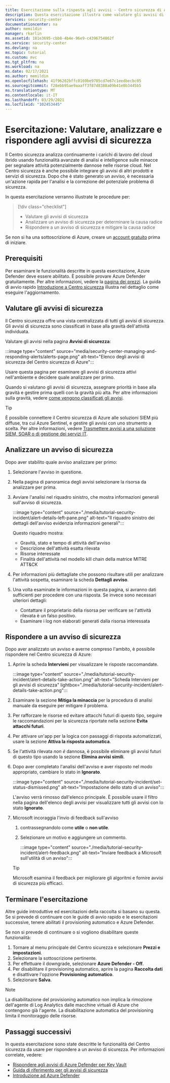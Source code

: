 ```yaml
---
title: Esercitazione sulla risposta agli avvisi - Centro sicurezza di Azure
description: Questa esercitazione illustra come valutare gli avvisi di sicurezza e come determinare la causa radice e l'ambito di un avviso.
services: security-center
documentationcenter: na
author: memildin
manager: rkarlin
ms.assetid: 181e3695-cbb8-4b4e-96e9-c4396754862f
ms.service: security-center
ms.devlang: na
ms.topic: tutorial
ms.custom: mvc
ms.tgt_pltfrm: na
ms.workload: na
ms.date: 02/17/2021
ms.author: memildin
ms.openlocfilehash: 41f96202bffc0169be9705cd7e67c1eedbecbc05
ms.sourcegitcommit: f28ebb95ae9aaaff3f87d8388a09b41e0b3445b5
ms.translationtype: MT
ms.contentlocale: it-IT
ms.lasthandoff: 03/29/2021
ms.locfileid: "102453445"
---
```

# <a name="tutorial-triage-investigate-and-respond-to-security-alerts"></a>Esercitazione: Valutare, analizzare e rispondere agli avvisi di sicurezza
Il Centro sicurezza analizza continuamente i carichi di lavoro del cloud ibrido usando funzionalità avanzate di analisi e intelligence sulle minacce per segnalare attività potenzialmente dannose nelle risorse cloud. Nel Centro sicurezza è anche possibile integrare gli avvisi di altri prodotti e servizi di sicurezza. Dopo che è stato generato un avviso, è necessaria un'azione rapida per l'analisi e la correzione del potenziale problema di sicurezza. 

In questa esercitazione verranno illustrate le procedure per:

> [!div class="checklist"]
> * Valutare gli avvisi di sicurezza
> * Analizzare un avviso di sicurezza per determinare la causa radice
> * Rispondere a un avviso di sicurezza e mitigare la causa radice

Se non si ha una sottoscrizione di Azure, creare un [account gratuito](https://azure.microsoft.com/free/) prima di iniziare.

## <a name="prerequisites"></a>Prerequisiti
Per esaminare le funzionalità descritte in questa esercitazione, Azure Defender deve essere abilitato. È possibile provare Azure Defender gratuitamente. Per altre informazioni, vedere la [pagina dei prezzi](https://azure.microsoft.com/pricing/details/security-center/). La guida di avvio rapido [Introduzione a Centro sicurezza](security-center-get-started.md) illustra nel dettaglio come eseguire l'aggiornamento.


## <a name="triage-security-alerts"></a>Valutare gli avvisi di sicurezza
Il Centro sicurezza offre una vista centralizzata di tutti gli avvisi di sicurezza. Gli avvisi di sicurezza sono classificati in base alla gravità dell'attività individuata. 

Valutare gli avvisi nella pagina **Avvisi di sicurezza**:

:::image type="content" source="media/security-center-managing-and-responding-alerts/alerts-page.png" alt-text="Elenco degli avvisi di sicurezza del Centro sicurezza di Azure":::

Usare questa pagina per esaminare gli avvisi di sicurezza attivi nell'ambiente e decidere quale analizzare per primo.

Quando si valutano gli avvisi di sicurezza, assegnare priorità in base alla gravità e gestire prima quelli con la gravità più alta. Per altre informazioni sulla gravità, vedere [come vengono classificati gli avvisi](security-center-alerts-overview.md#how-are-alerts-classified).

> [!TIP]
> È possibile connettere il Centro sicurezza di Azure alle soluzioni SIEM più diffuse, tra cui Azure Sentinel, e gestire gli avvisi con uno strumento a scelta. Per altre informazioni, vedere [Trasmettere avvisi a una soluzione SIEM, SOAR o di gestione dei servizi IT](export-to-siem.md).


## <a name="investigate-a-security-alert"></a>Analizzare un avviso di sicurezza

Dopo aver stabilito quale avviso analizzare per primo:

1. Selezionare l'avviso in questione.
1. Nella pagina di panoramica degli avvisi selezionare la risorsa da analizzare per prima.
1. Avviare l'analisi nel riquadro sinistro, che mostra informazioni generali sull'avviso di sicurezza.

    :::image type="content" source="./media/tutorial-security-incident/alert-details-left-pane.png" alt-text="Il riquadro sinistro dei dettagli dell'avviso evidenzia informazioni generali":::

    Questo riquadro mostra:
    - Gravità, stato e tempo di attività dell'avviso
    - Descrizione dell'attività esatta rilevata
    - Risorse interessate
    - Finalità dell'attività nel modello kill chain della matrice MITRE ATT&CK

1. Per informazioni più dettagliate che possono risultare utili per analizzare l'attività sospetta, esaminare la scheda **Dettagli avviso**.

1. Una volta esaminate le informazioni in questa pagina, si avranno dati sufficienti per procedere con una risposta. Se invece sono necessari ulteriori dettagli:

    - Contattare il proprietario della risorsa per verificare se l'attività rilevata è un falso positivo.
    - Esaminare i log non elaborati generati dalla risorsa interessata

## <a name="respond-to-a-security-alert"></a>Rispondere a un avviso di sicurezza
Dopo aver analizzato un avviso e averne compreso l'ambito, è possibile rispondere nel Centro sicurezza di Azure:

1.  Aprire la scheda **Intervieni** per visualizzare le risposte raccomandate.

    :::image type="content" source="./media/tutorial-security-incident/alert-details-take-action.png" alt-text="Scheda Intervieni per gli avvisi di sicurezza" lightbox="./media/tutorial-security-incident/alert-details-take-action.png":::

1.  Esaminare la sezione **Mitiga la minaccia** per la procedura di analisi manuale da eseguire per mitigare il problema.
1.  Per rafforzare le risorse ed evitare attacchi futuri di questo tipo, seguire le raccomandazioni per la sicurezza riportate nella sezione **Evita attacchi futuri**.
1.  Per attivare un'app per la logica con passaggi di risposta automatizzati, usare la sezione **Attiva la risposta automatica**.
1.  Se l'attività rilevata *non è* dannosa, è possibile eliminare gli avvisi futuri di questo tipo usando la sezione **Elimina avvisi simili**.

1.  Dopo aver completato l'analisi dell'avviso e aver risposto nel modo appropriato, cambiare lo stato in **Ignorato**.

    :::image type="content" source="./media/tutorial-security-incident/set-status-dismissed.png" alt-text="Impostazione dello stato di un avviso":::

    L'avviso verrà rimosso dall'elenco principale. È possibile usare il filtro nella pagina dell'elenco degli avvisi per visualizzare tutti gli avvisi con lo stato **Ignorato**.

1.  Microsoft incoraggia l'invio di feedback sull'avviso
    1. contrassegnandolo come **utile** o **non utile**.
    1. Selezionare un motivo e aggiungere un commento.

        :::image type="content" source="./media/tutorial-security-incident/alert-feedback.png" alt-text="Inviare feedback a Microsoft sull'utilità di un avviso":::

    > [!TIP]
    > Microsoft esamina il feedback per migliorare gli algoritmi e fornire avvisi di sicurezza più efficaci.

## <a name="end-the-tutorial"></a>Terminare l'esercitazione

Altre guide introduttive ed esercitazioni della raccolta si basano su questa. Se si prevede di continuare con le guide di avvio rapido e le esercitazioni successive, tenere abilitati il provisioning automatico e Azure Defender. 

Se non si prevede di continuare o si vogliono disabilitare queste funzionalità:

1. Tornare al menu principale del Centro sicurezza e selezionare **Prezzi e impostazioni**.
1. Selezionare la sottoscrizione pertinente.
1. Per effettuare il downgrade, selezionare **Azure Defender - Off**.
1. Per disabilitare il provisioning automatico, aprire la pagina **Raccolta dati** e disattivare l'opzione **Provisioning automatico**.
1. Selezionare **Salva**.

>[!NOTE]
> La disabilitazione del provisioning automatico non implica la rimozione dell'agente di Log Analytics dalle macchine virtuali di Azure che contengono già l'agente. La disabilitazione automatica del provisioning limita il monitoraggio delle risorse.
>

## <a name="next-steps"></a>Passaggi successivi
In questa esercitazione sono state descritte le funzionalità del Centro sicurezza da usare per rispondere a un avviso di sicurezza. Per informazioni correlate, vedere:

- [Rispondere agli avvisi di Azure Defender per Key Vault](defender-for-key-vault-usage.md)
- [Guida di riferimento per gli avvisi di sicurezza](alerts-reference.md)
- [Introduzione ad Azure Defender](azure-defender.md)
